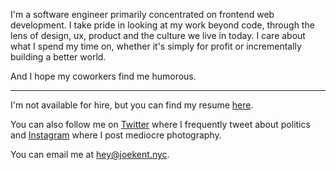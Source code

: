I'm a software engineer primarily concentrated on frontend web development. I take pride in looking at my work beyond code, through the lens of design, ux, product and the culture we live in today. I care about what I spend my time on, whether it's simply for profit or incrementally building a better world.

And I hope my coworkers find me humorous.

---

I'm not available for hire, but you can find my resume [here](/resume).

You can also follow me on [Twitter](https://twitter.com/itsjoekent) where I frequently tweet about politics and [Instagram](https://www.instagram.com/itsjoekent/) where I post mediocre photography.

You can email me at hey@joekent.nyc.
